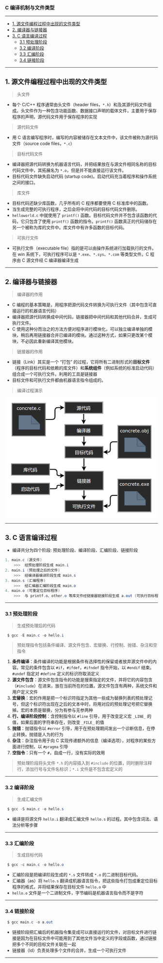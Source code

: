 ### C 编译机制与文件类型

---
- [1. 源文件编程过程中出现的文件类型](#1-源文件编程过程中出现的文件类型)
- [2. 编译器与链接器](#2-编译器与链接器)
- [3. C 语言编译过程](#3-c-语言编译过程)
	- [3.1 预处理阶段](#31-预处理阶段)
	- [3.2 编译阶段](#32-编译阶段)
	- [3.3 汇编阶段](#33-汇编阶段)
	- [3.4 链接阶段](#34-链接阶段)

---
## 1. 源文件编程过程中出现的文件类型

> 头文件

- 每个 C/C++ 程序通常由头文件（header files，```*.h```）和及其源代码文件组成。头文件作为一种包含功能函数、数据接口声明的载体文件，主要用于保存程序的声明，源代码文件用于保存程序的实现

> 源代码文件

- 用 C 语言编写程序时，编写的内容被储存在文本文件中，该文件被称为源代码文件（source code files，```*.c```）

> 目标代码文件

- 编译器把源代码转换为机器语言代码，并把结果放在与源文件相同名称的目标代码文件中，其拓展名为 ```*.o```，但是并不能直接运行该文件。
- 目标代码文件缺失启动代码 (startup code)。启动代码充当着程序和操作系统之间的接口。

> 库文件

- 目标代码还缺少库函数，几乎所有的 C 程序都要使用 C 标准库中的函数。
- 当生成完整的可执行程序，之后会将中间代码的目标代码文件删除。
- ```helloworld.c``` 中就使用了 ```printf()``` 函数。目标代码文件并不包含该函数的代码，它只包含了使用 ```printf()``` 函数的指令。```printf()``` 函数真正的代码储存在另一个被称为库的文件中。库文件中有许多函数的目标代码。

> 可执行文件

- 可执行文件（executable file）指的是可以由操作系统进行加载执行的文件。在 win 系统下，可执行程序可以是 ```*.exe```、```*.sys```、```*.com``` 等类型文件。C 程序由 C 源文件经 C 编译器编译生成

---
## 2. 编译器与链接器

> 编译器的作用

- C 编程的基本策略是，用程序把源代码文件转换为可执行文件（其中包含可直接运行的机器语言代码）
- 编译器把源代码转换成中间代码，链接器把中间代码和其他代码合并，生成可执行文件。
- C 使用这种分而治之的方法方便对程序进行模块化，可以独立编译单独的模块，稍后再用链接器合并已编译的模块。通过这种方式，如果只更改某个模块，不必因此重新编译其他模块。

> 链接器的作用

- 链接（Link）其实是一个 “打包” 的过程，它将所有二进制形式的**目标文件**（程序的目标代码和依赖的库文件）和**系统组件**（例如系统的标准启动代码）组合成一个可执行文件。利用的工具是链接器
- 目标文件和可执行文件都由机器语言指令组成的。

> 编译过程演示

  ![编译过程](../../.img/编译过程.png)

---
## 3. C 语言编译过程

- 编译共分为四个阶段: 预处理阶段、编译阶段、汇编阶段、链接阶段

```powershell
1. main.c (源文件)
	>>>  经预处理阶段生成 main.i
2. main.i (预处理之后的文件)
	>>>  经编译器编译阶段生成 main.s
3. main.s (汇编程序)
	>>>  经汇编器汇编阶段生成 main.o
4. main.o (可重定位目标程序)
	>>>  与 printf.o、other.o 等库文件经链接器链接阶段生成 a.out (可执行目标程序)
```

---
### 3.1 预处理阶段

> 生成预处理后的代码

```powershell
 $ gcc -E main.c -o hello.i
```

> 预处理指令包括条件编译、源文件包含、宏替换、行控制、抛错、杂注和空指令

1. **条件编译**：条件编译的功能是根据条件有选择性的保留或者放弃源文件中的内容。常见的条件包含以 ```#if```，```#ifdef```，```#ifndef``` 指令开始，以 ```#endif``` 结束。```#undef``` 指定对 ```#define``` 定义的标识符取消定义
2. **源文件包含**：源文件包含指令的功能是搜索指定的文件，并将它的内容包含（```#include```）在进来，放在当前所在的位置。源文件包含有两种，系统文件和用户定义文件
3. **宏替换**：宏的作用是把一个标识符指定为其他一些成为替换列表的预处理记号，但这个标识符出现在之后的文本中时，将用对应的预处理记号把它替换掉。宏的本质是替换，分为有参与无参两种
4. **行、编译阶段控制**：含控制指令以 ```#line``` 引导，用于改变定义宏 ```_LINE_``` 的值，如果后面的字符串存在，则改变 ```_FILE_``` 的值
5. **抛错**：抛错指令以 ```#error``` 引导，用于在预处理期间发出一个诊断信息，在停止转换。抛错是人为的行为
6. **杂注**：杂注指令用于向 C 实现传递额外的信息（编译选项），对程序的某些方面进行控制，以 ```#pragma``` 引导
7. **空指令**：只有一个 ```#```，自成一行，没有实际的效用

> 预处理阶段将头文件 ```*.h``` 的内容插入到 ```#include``` 的位置，同时删除注释行，添加行号与文件名标识；```*.i``` 文件是不包含宏定义的

---
### 3.2 编译阶段

> 生成汇编文件

```powershell
 $ gcc -S main.c -o hello.s
```

- 编译是将源文件 ```hello.i``` 翻译成汇编文件 ```hello.s``` 的过程。其中包含词法、语法分析等步骤

---
### 3.3 汇编阶段

> 生成目标代码

```powershell
 $ gcc -c main.c -o hello.o
```

- 汇编阶段是把编译阶段生成的 ```*.s``` 文件转成 ```*.o``` 的二进制目标代码。
- 汇编器（as）将 ```hello.s``` 翻译成机器语言指令，把这些指令打包成重定位目标程序的格式，并将结果保存在目标文件 ```hello.o``` 中
- ```hello.o``` 文件是一个二进制文件，字节编码是机器语言指令而不是字符

---
### 3.4 链接阶段

```powershell
 $ gcc main.c -o a.out
```

- 链接阶段把汇编后的机器指令集变成可以直接运行的文件，对目标文件进行链接是因为在目标文件中可能用到了其他文件当中定义的字段或函数，通过链接把多个不同的目标文件关联在一起
- 链接器（ld）负责处理多个文件的合并，生成一个可执行文件

---
